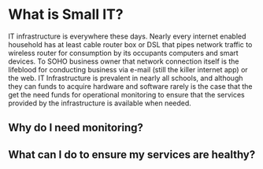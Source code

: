 # What is Small IT?

IT infrastructure is everywhere these days. Nearly every internet enabled household has at least cable router box or
DSL that pipes network traffic to wireless router for consumption by its occupants computers and smart devices.
To SOHO business owner that network connection itself is the lifeblood for conducting business via e-mail
(still the killer internet app) or the web. IT Infrastructure is prevalent in nearly all schools, and although they can
funds to acquire hardware and software rarely is the case that the get the need funds for operational monitoring
to ensure that the services provided by the infrastructure is available when needed.


## Why do I need monitoring?



## What can I do to ensure my services are healthy?
